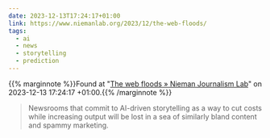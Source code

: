 ```yaml
---
date: 2023-12-13T17:24:17+01:00
link: https://www.niemanlab.org/2023/12/the-web-floods/
tags:
  - ai
  - news
  - storytelling
  - prediction
---
```

{{% marginnote %}}Found at "[The web floods » Nieman Journalism Lab](https://web.archive.org/web/20231213172417/https://www.niemanlab.org/2023/12/the-web-floods/)" on 2023-12-13 17:24:17 +01:00.{{% /marginnote %}}

> Newsrooms that commit to AI-driven storytelling as a way to cut costs while increasing output will be lost in a sea of similarly bland content and spammy marketing.